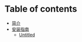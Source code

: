 # Table of contents

* [简介](README.md)
* [安装指南](an-zhuang-zhi-nan/README.md)
  * [Untitled](an-zhuang-zhi-nan/untitled.md)

